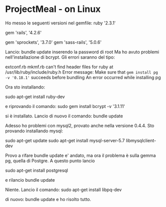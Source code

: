 # ProjectMeal - on Linux

Ho messo le seguenti versioni nel gemfile:
ruby '2.3.1'

gem 'rails', '4.2.6'

gem 'sprockets', '3.7.0'
gem 'sass-rails', '5.0.6'

Lancio: bundle update inserendo la password di root
Ma ho avuto problemi nell'installazione di bcrypt.
Gli errori saranno del tipo:

extconf.rb mkmf.rb can't find header files for ruby at /usr/lib/ruby/include/ruby.h
Error message: Make sure that `gem install pg -v '0.18.1'` succeeds before bundling
An error occurred while installing pg

Ora sto installando:

sudo apt-get install ruby-dev

e riprovando il comando:
sudo gem install bcrypt -v '3.1.11'

si è installato. Lancio di nuovo il comando: bundle update

Adesso ho problemi con mysql2, provato anche nella versione 0.4.4.
Sto provando installando mysql:

sudo apt-get update
sudo apt-get install mysql-server-5.7 libmysqlclient-dev

Provo a rifare bundle update
e' andato, ma ora il problema è sulla gemma pg, quella di Postgre.
A questo punto lancio

sudo apt-get install postgresql

e rilancio bundle update

Niente. Lancio il comando:
sudo apt-get install libpq-dev

di nuovo: bundle update
e ho risolto tutto.